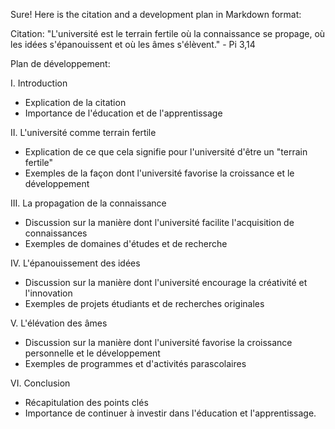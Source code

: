 Sure! Here is the citation and a development plan in Markdown format:

Citation: "L'université est le terrain fertile où la connaissance se propage, où les idées s'épanouissent et où les âmes s'élèvent." - Pi 3,14

Plan de développement:

I. Introduction

* Explication de la citation
* Importance de l'éducation et de l'apprentissage

II. L'université comme terrain fertile

* Explication de ce que cela signifie pour l'université d'être un "terrain fertile"
* Exemples de la façon dont l'université favorise la croissance et le développement

III. La propagation de la connaissance

* Discussion sur la manière dont l'université facilite l'acquisition de connaissances
* Exemples de domaines d'études et de recherche

IV. L'épanouissement des idées

* Discussion sur la manière dont l'université encourage la créativité et l'innovation
* Exemples de projets étudiants et de recherches originales

V. L'élévation des âmes

* Discussion sur la manière dont l'université favorise la croissance personnelle et le développement
* Exemples de programmes et d'activités parascolaires

VI. Conclusion

* Récapitulation des points clés
* Importance de continuer à investir dans l'éducation et l'apprentissage.